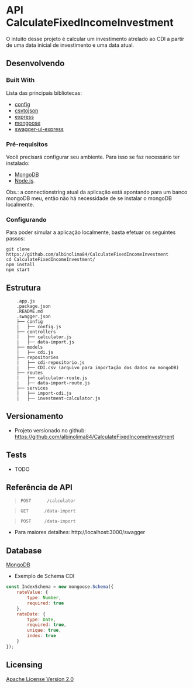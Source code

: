 # API CalculateFixedIncomeInvestment

O intuito desse projeto é calcular um investimento atrelado ao CDI a partir de uma data inicial de investimento e uma data atual.

## Desenvolvendo

### Built With

Lista das principais bibliotecas:
 * [config](https://www.npmjs.com/package/config)
 * [csvtojson](https://www.npmjs.com/package/csvtojson)
 * [express](https://www.npmjs.com/package/express)
 * [mongoose](https://www.npmjs.com/package/mongoose)
 * [swagger-ui-express](https://www.npmjs.com/package/swagger-ui-express)
 
 ### Pré-requisitos
Você precisará configurar seu ambiente. Para isso se faz necessário ter instalado:
 - [MongoDB](https://www.mongodb.com/)
 - [Node.js](https://nodejs.org/en/).

Obs.: a connectionstring atual da aplicação está apontando para um banco mongoDB meu, então não há necessidade de se instalar o mongoDB localmente.

### Configurando

Para poder simular a aplicação localmente, basta efetuar os seguintes passos:

```shell
git clone https://github.com/albinolima84/CalculateFixedIncomeInvestment
cd CalculateFixedIncomeInvestment/
npm install
npm start
```

## Estrutura

```
    .app.js
    .package.json
    .README.md
    .swagger.json
    ├── config
    |   ├── config.js
    ├── controllers
    |   ├── calculator.js
    |   ├── data-import.js
    ├── models
    |   ├── cdi.js
    ├── repositories
    |   ├── cdi-repositorio.js
    |   ├── CDI.csv (arquivo para importação dos dados no mongoDB)
    ├── routes
    |   ├── calculator-route.js
    |   ├── data-import-route.js
    ├── services
    |   ├── import-cdi.js
    |   ├── investment-calculator.js
```

## Versionamento

 * Projeto versionado no github: https://github.com/albinolima84/CalculateFixedIncomeInvestment

## Tests

 * TODO

## Referência de API

> `POST      /calculator`

> `GET      /data-import`

> `POST     /data-import`

 - Para maiores detalhes: http://localhost:3000/swagger


## Database

[MongoDB](https://www.mongodb.com/)

 - Exemplo de Schema CDI

```javascript
const IndexSchema = new mongoose.Schema({
    rateValue: {
        type: Number,
        required: true
    },
    rateDate: {
        type: Date,
        required: true,
        unique: true,
        index: true
    }
});

```

## Licensing

[Apache License Version 2.0](./LICENSE)
